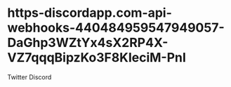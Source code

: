 # https-discordapp.com-api-webhooks-440484959547949057-DaGhp3WZtYx4sX2RP4X-VZ7qqqBipzKo3F8KIeciM-PnI
Twitter Discord
